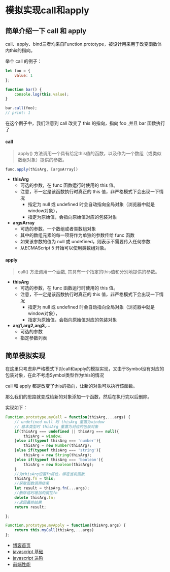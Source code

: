 # 模拟实现call和apply

## 简单介绍一下 call 和 apply
call、apply、bind三者均来自Function.prototype，被设计用来用于改变函数体内this的指向。

举个 call 的例子：
```javascript
let foo = {
    value: 1
};

function bar() {
    console.log(this.value);
}

bar.call(foo); 
// print: 1
```
在这个例子中，我们注意到 call 改变了 this 的指向，指向 foo ,并且 bar 函数执行了

#### call
> apply() 方法调用一个具有给定this值的函数，以及作为一个数组（或类似数组对象）提供的参数。    
```javascript
func.apply(thisArg, [argsArray])
```
+ **thisArg** 
    + 可选的参数，在 func 函数运行时使用的 this 值。
    + 注意，不一定是该函数执行时真正的 this 值，非严格模式下会出现一下情况
        + 指定为 null 或 undefined 时会自动指向全局对象（浏览器中就是window对象），
        + 指定为原始值，会指向原始值对应的包装对象
+ **argsArray**
    + 可选的参数。一个数组或者类数组对象
    + 其中的数组元素的每一项将作为单独的参数传给 func 函数
    + 如果该参数的值为 null 或  undefined，则表示不需要传入任何参数
    + 从ECMAScript 5 开始可以使用类数组对象。
    
#### apply
> call() 方法调用一个函数, 其具有一个指定的this值和分别地提供的参数。
+ **thisArg** 
    + 可选的参数，在 func 函数运行时使用的 this 值。
    + 注意，不一定是该函数执行时真正的 this 值，非严格模式下会出现一下情况
        + 指定为 null 或 undefined 时会自动指向全局对象（浏览器中就是window对象），
        + 指定为原始值，会指向原始值对应的包装对象
+ **arg1,arg2,arg3,...**
    + 可选的参数
    + 指定参数列表
    
## 简单模拟实现
在这里只考虑非严格模式下对call和apply的模拟实现，又由于Symbol没有对应的包装对象，在此不考虑Symbol类型作为this的情况

call 和 apply 都是改变了this的指向，让新的对象可以执行该函数。

那么我们的思路就变成给新的对象添加一个函数，然后在执行完以后删除。

实现如下：

```javascript
Function.prototype.myCall = function(thisArg,...args) {
	// undefined null 时 thisArg 重置为window
	// 基本类型时 thisArg 重置为对应的包装对象
	if(thisArg === undefined || thisArg === null){
		thisArg = window;
	}else if(typeof thisArg === 'number'){
		thisArg = new Number(thisArg);
	}else if(typeof thisArg === 'string'){
		thisArg = new String(thisArg);
	}else if(typeof thisArg === 'boolean'){
		thisArg = new Boolean(thisArg);
	}
	//为thisArg设置fn属性，绑定当前函数
	thisArg.fn = this;
	//获取函数调用结果
	let result = thisArg.fn(...args);
	//删除临时增加的属性fn
	delete thisArg.fn;
	//返回最终结果
	return result;

};

Function.prototype.myApply = function(thisArg,args) {
	return this.myCall(thisArg,...args)
};
```


+ [博客首页](https://github.com/chenqf/blog)
+ [javascript 基础](https://github.com/chenqf/blog/blob/master/articles/javascript基础)
+ [javascript 进阶](https://github.com/chenqf/blog/blob/master/articles/javascript进阶)
+ [前端性能](https://github.com/chenqf/blog/blob/master/articles/前端性能)
